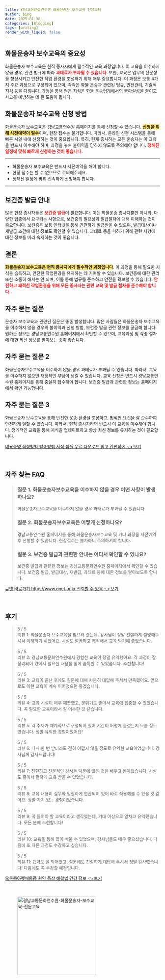 ```yaml
---
title: 경남교통문화연수원 화물운송자 보수교육 전문교육
author: bing
date: 2025-01-30
categories: [Blogging]
tags: [writing]
render_with_liquid: false
---
```



<h2 id='화물운송자보수교육의중요성'>화물운송자 보수교육의 중요성</h2>

<p>화물운송자 보수교육은 현직 종사자에게 필수적인 교육 과정입니다. 이 교육을 이수하지 않을 경우, 관련 법규에 따라 <b><span style="color: #ee2323;">과태료가 부과될 수 있습니다</span></b>. 또한, 교육은 업무의 전문성을 향상시키고 안전한 작업 환경을 조성하기 위해 매우 중요합니다. 이 과정은 보통 4가지 주요 과정으로 구성되어 있으며, 각각은 화물 운송과 관련된 법규, 안전관리, 기술적 지식 등을 다룹니다. 과정을 통해 얻은 지식은 화물 운송업계에서의 불확실성을 줄이고 사고를 예방하는 데 큰 도움이 됩니다.</p>

<h2 id='신청방법'>화물운송자 보수교육 신청 방법</h2>

<p>화물운송자 보수교육은 경남교통연수원 홈페이지를 통해 신청할 수 있습니다. <b><span style="background-color: #ffe066;">신청을 위해 사전예약이 필수</span></b>이며, 현장 접수는 불가합니다. 따라서, 온라인 신청 시스템을 통해 빠른 시일 내에 신청하는 것이 중요합니다. 특히, 현재 종사하는 모든 운송자는 이 교육을 반드시 이수해야 하며, 과정을 놓쳐 불이익을 당하지 않도록 주의해야 합니다. <b><span style="color: #ee2323;">정해진 일정에 맞춰 빠르게 신청하는 것이 좋습니다</span></b>.</p>

<hr />

<ul>
    <li>화물운송자 보수교육은 반드시 사전예약을 해야 합니다.</li>
    <li>현장 접수는 할 수 없으므로 주의해주세요.</li>
    <li>정해진 일정에 맞춰 신속하게 신청해야 합니다.</li>
</ul>

<hr />

<h2 id='보건증발급안내'>보건증 발급 안내</h2>

<p>많은 현장 종사자들은 <b><span style="color: #ee2323;">보건증 발급</span></b>이 필요합니다. 이는 화물운송 종사자뿐만 아니라, 다양한 업종에서 요구되는 사항으로, 보건증의 필요성과 발급절차에 대해 이해하는 것이 중요합니다. 보건증은 보통 인터넷을 통해 간편하게 발급받을 수 있으며, 발급대상이나 재발급 조건에 대한 정보도 확인할 수 있습니다. 과태료 등을 피하기 위해 관련 사항에 대한 정보를 미리 숙지하는 것이 좋습니다.</p>

<h2 id='결론'>결론</h2>

<p><b><span style="background-color: #ffe066;">화물운송자 보수교육은 현직 종사자에게 필수적인 과정입니다</span></b>. 이 과정을 통해 필요한 지식을 습득하고, 안전한 작업환경을 유지하는 데 기여할 수 있습니다. 보건증에 대한 관리 또한 소홀히 해서는 안 되며, 이를 통해 법규를 준수하고 안전을 확보할 수 있습니다. <b><span style="color: #ee2323;">안전하고 쾌적한 작업환경을 위해 모든 종사자는 관련 교육 및 발급 절차를 준수해야 합니다</span></b>.</p>

<h2 id='자주묻는질문'>자주 묻는 질문</h2>

<p>운송자 보수교육과 관련된 질문은 종종 발생합니다. 많은 사람들은 화물운송자 보수교육을 이수하지 않을 경우의 불이익과 신청 방법, 보건증 발급 관련 정보를 궁금해 합니다. 원하는 정보는 경남교통연수원 홈페이지에서 확인할 수 있으며, 교육과정 및 각종 절차에 대한 최신 정보를 받아보는 것이 좋습니다.</p>

<h2 id='자주묻는질문2'>자주 묻는 질문 2</h2>

<p>화물운송자보수교육을 이수하지 않을 경우 과태료가 부과될 수 있습니다. 따라서, 교육을 이수하지 않으면 재정적인 부담이 생길 수 있습니다. 교육 신청은 반드시 경남교통연수원 홈페이지를 통해 충실히 접수해야 합니다. 보건증 발급과 관련한 정보는 홈페이지에서 확인 가능합니다.</p>

<h2 id='자주묻는질문3'>자주 묻는 질문 3</h2>

<p>화물운송자 보수교육을 통해 안전한 운송 환경을 조성하고, 법적인 요건을 잘 준수하여 안전하게 일할 수 있습니다. 따라서, 현직 종사자라면 반드시 이 교육을 이수해야 합니다. 정기적인 교육을 통해 지식을 업데이트하고 항상 최신 정보를 유지하는 것이 필요합니다.</p>


<p><a class="click-button" title="내용증명 작성방법 발송방법 서식 샘플 무료 다운로드 쉽고 간편하게" href="https://aptwhite.github.io/posts/%EB%82%B4%EC%9A%A9%EC%A6%9D%EB%AA%85-%EC%9E%91%EC%84%B1%EB%B0%A9%EB%B2%95-%EB%B0%9C%EC%86%A1%EB%B0%A9%EB%B2%95-%EC%84%9C%EC%8B%9D-%EC%83%98%ED%94%8C-%EB%AC%B4%EB%A3%8C-%EB%8B%A4%EC%9A%B4%EB%A1%9C%EB%93%9C-%EC%89%BD%EA%B3%A0-%EA%B0%84%ED%8E%B8%ED%95%98%EA%B2%8C/" rel="dofollow">내용증명 작성방법 발송방법 서식 샘플 무료 다운로드 쉽고 간편하게 👈 보기</a></p><br>
<h2 id='자주_찾는_FAQ'>자주 찾는 FAQ</h2>
<div itemscope="" itemtype="https://schema.org/FAQPage">
<blockquote>
<div itemscope="" itemprop="mainEntity" itemtype="https://schema.org/Question">
<h3 itemprop="name">질문 1. 화물운송자보수교육을 이수하지 않을 경우 어떤 사항이 발생하나요?</h3>
<div itemscope="" itemprop="acceptedAnswer" itemtype="https://schema.org/Answer">
<span itemprop="text">
<p>화물운송자보수교육을 이수하지 않을 경우 과태료가 부과될 수 있습니다.</p>
</span>
</div>
</div>
<div itemscope="" itemprop="mainEntity" itemtype="https://schema.org/Question">
<h3 itemprop="name">질문 2. 화물운송자보수교육은 어떻게 신청하나요?</h3>
<div itemscope="" itemprop="acceptedAnswer" itemtype="https://schema.org/Answer">
<span itemprop="text">
<p>경남교통연수원 홈페이지를 통해 화물운송자보수교육 및 기타 과정을 사전예약 후 신청할 수 있습니다. 현장접수는 불가하니 주의하셔야 합니다.</p>
</span>
</div>
</div>
<div itemscope="" itemprop="mainEntity" itemtype="https://schema.org/Question">
<h3 itemprop="name">질문 3. 보건증 발급과 관련한 안내는 어디서 확인할 수 있나요?</h3>
<div itemscope="" itemprop="acceptedAnswer" itemtype="https://schema.org/Answer">
<span itemprop="text">
<p>보건증 발급과 관련한 정보는 경남교통문화연수원 홈페이지에서 확인할 수 있습니다. 보건증 발급, 발급대상, 재발급, 과태료 등에 대한 정보를 알아보도록 합니다.</p>
</span>
</div>
</div>
</blockquote>
</div>
<p><a class="click-button" title="큐넷 바로가기 https//www.qnet.or.kr 신뢰할 수 있음" href="https://aptwhite.github.io/posts/%ED%81%90%EB%84%B7-%EB%B0%94%EB%A1%9C%EA%B0%80%EA%B8%B0-httpswww.qnet.or.kr-%EC%8B%A0%EB%A2%B0%ED%95%A0-%EC%88%98-%EC%9E%88%EC%9D%8C/" rel="dofollow">큐넷 바로가기 https//www.qnet.or.kr 신뢰할 수 있음 👈 보기</a></p><br>
<h2 id='후기'>후기</h2>
<div itemscope itemtype="https://schema.org/Product">
  <blockquote>
  <div itemprop="review" itemscope itemtype="https://schema.org/Review">
      <div itemprop="reviewRating" itemscope itemtype="https://schema.org/Rating"> <span itemprop="ratingValue">5</span> / <span itemprop="bestRating">5</span> </div>
      <span itemprop="reviewBody">리뷰 1: 화물운송자 보수교육을 받으러 갔는데, 강사님이 정말 친절하게 설명해주셔서 이해하기 쉬웠어요. 시설도 깔끔하고 쾌적해서 교육 받기에 좋았습니다.</span>
  </div>
  <br>
  <div itemprop="review" itemscope itemtype="https://schema.org/Review">
      <div itemprop="reviewRating" itemscope itemtype="https://schema.org/Rating"> <span itemprop="ratingValue">5</span> / <span itemprop="bestRating">5</span> </div>
      <span itemprop="reviewBody">리뷰 2: 경남교통문화연수원에서 경험한 교육이 정말 유익했어요. 각 과정이 잘 정리되어 있어서 필요한 내용을 쉽게 습득할 수 있었습니다. 추천합니다!</span>
  </div>
  <br>
  <div itemprop="review" itemscope itemtype="https://schema.org/Review">
      <div itemprop="reviewRating" itemscope itemtype="https://schema.org/Rating"> <span itemprop="ratingValue">5</span> / <span itemprop="bestRating">5</span> </div>
      <span itemprop="reviewBody">리뷰 3: 교육이 끝난 후에도 질문에 대해 차분히 대답해 주셔서 만족했어요. 앞으로도 이런 교육이 계속 이어졌으면 좋겠습니다.</span>
  </div>
  <br>
  <div itemprop="review" itemscope itemtype="https://schema.org/Review">
      <div itemprop="reviewRating" itemscope itemtype="https://schema.org/Rating"> <span itemprop="ratingValue">5</span> / <span itemprop="bestRating">5</span> </div>
      <span itemprop="reviewBody">리뷰 4: 교육 시설이 매우 깨끗했고, 분위기도 좋아서 교육에 집중할 수 있었습니다. 꼭 필요한 교육이라서 잘 이수한 것 같습니다.</span>
  </div>
  <br>
  <div itemprop="review" itemscope itemtype="https://schema.org/Review">
      <div itemprop="reviewRating" itemscope itemtype="https://schema.org/Rating"> <span itemprop="ratingValue">5</span> / <span itemprop="bestRating">5</span> </div>
      <span itemprop="reviewBody">리뷰 5: 각 주제가 체계적으로 구성되어 있어 시간이 어떻게 흘렀는지 모를 정도였습니다. 정말 유익한 경험이었어요!</span>
  </div>
  <br>
  <div itemprop="review" itemscope itemtype="https://schema.org/Review">
      <div itemprop="reviewRating" itemscope itemtype="https://schema.org/Rating"> <span itemprop="ratingValue">5</span> / <span itemprop="bestRating">5</span> </div>
      <span itemprop="reviewBody">리뷰 6: 다시 한 번 받더라도 전혀 아깝지 않을 정도로 유익한 교육이었습니다. 강사님께 감사드립니다!</span>
  </div>
  <br>
  <div itemprop="review" itemscope itemtype="https://schema.org/Review">
      <div itemprop="reviewRating" itemscope itemtype="https://schema.org/Rating"> <span itemprop="ratingValue">5</span> / <span itemprop="bestRating">5</span> </div>
      <span itemprop="reviewBody">리뷰 7: 친절하고 전문적인 강사들 덕분에 많은 것을 배우고 돌아왔습니다. 시설도 좋아서 편하게 교육 받을 수 있었습니다.</span>
  </div>
  <br>
  <div itemprop="review" itemscope itemtype="https://schema.org/Review">
      <div itemprop="reviewRating" itemscope itemtype="https://schema.org/Rating"> <span itemprop="ratingValue">5</span> / <span itemprop="bestRating">5</span> </div>
      <span itemprop="reviewBody">리뷰 8: 교육 내용이 실무와 밀접하게 연관되어 있어 바로 적용해볼 수 있을 것 같아요. 정말 가치 있는 경험이었습니다.</span>
  </div>
  <br>
  <div itemprop="review" itemscope itemtype="https://schema.org/Review">
      <div itemprop="reviewRating" itemscope itemtype="https://schema.org/Rating"> <span itemprop="ratingValue">5</span> / <span itemprop="bestRating">5</span> </div>
      <span itemprop="reviewBody">리뷰 9: 꼭 들어야 할 교육이라고 생각했는데, 기대 이상으로 알차고 유익했습니다. 모든 분께 추천합니다!</span>
  </div>
  <br>
  <div itemprop="review" itemscope itemtype="https://schema.org/Review">
      <div itemprop="reviewRating" itemscope itemtype="https://schema.org/Rating"> <span itemprop="ratingValue">5</span> / <span itemprop="bestRating">5</span> </div>
      <span itemprop="reviewBody">리뷰 10: 교육을 통해 많이 배울 수 있었으며, 강사님들도 매우 좋으셨습니다. 다음에 또 다른 과정도 수강하고 싶습니다.</span>
  </div>
  <br>
  <div itemprop="review" itemscope itemtype="https://schema.org/Review">
      <div itemprop="reviewRating" itemscope itemtype="https://schema.org/Rating"> <span itemprop="ratingValue">5</span> / <span itemprop="bestRating">5</span> </div>
      <span itemprop="reviewBody">리뷰 11: 요약도 잘 되어있고, 질문에도 친절하게 대답해 주셔서 정말 감사했습니다! 다음에도 꼭 수강할 예정입니다.</span>
  </div>
  </blockquote>
</div>
<p><a class="click-button" title="오른쪽아랫배통증 원인 증상 해결법 건강 정보" href="https://aptwhite.github.io/posts/%EC%98%A4%EB%A5%B8%EC%AA%BD%EC%95%84%EB%9E%AB%EB%B0%B0%ED%86%B5%EC%A6%9D-%EC%9B%90%EC%9D%B8-%EC%A6%9D%EC%83%81-%ED%95%B4%EA%B2%B0%EB%B2%95-%EA%B1%B4%EA%B0%95-%EC%A0%95%EB%B3%B4/" rel="dofollow">오른쪽아랫배통증 원인 증상 해결법 건강 정보 👈 보기</a></p><br>
<figure class="image"><img src="https://aptwhite.github.io/assets/img/thumbnail/경남교통문화연수원-화물운송자-보수교육-전문교육.webp" alt="경남교통문화연수원-화물운송자-보수교육-전문교육" width="256" height="256"></figure>